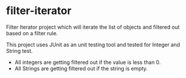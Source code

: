 # filter-iterator
Filter Iterator project which will iterate the list of objects and filtered out based on a filter rule.

This project uses JUnit as an unit testing tool and tested for Integer and String test. 
  - All integers are getting filtered out if the value is less than 0.
  - All Strings are getting filtered out if the string is empty.
